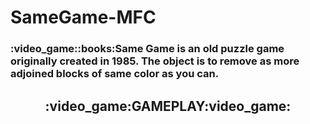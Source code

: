 # SameGame-MFC
<h3>:video_game::books:Same Game is an old puzzle game originally created in 1985. The object is to remove as more adjoined blocks of same color as you can.</h3>
<h2 align="center">:video_game:GAMEPLAY:video_game:</h2>



